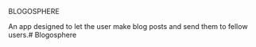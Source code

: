 BLOGOSPHERE

An app designed to let the user make blog posts and send them to fellow users.#   B l o g o s p h e r e  
 